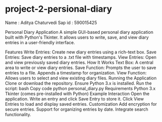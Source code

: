 # project-2-persional-diary
Name : Aditya Chaturvedi
Sap id : 590015425

Personal Diary Application
A simple GUI-based personal diary application built with Python's Tkinter. It allows users to write, save, and view diary entries in a user-friendly interface.

Features
Write Entries: Create new diary entries using a rich-text box.
Save Entries: Save diary entries to a .txt file with timestamps.
View Entries: Open and view previously saved diary entries.
How It Works
Text Box: A central area to write or view diary entries.
Save Function:
Prompts the user to save entries to a file.
Appends a timestamp for organization.
View Function:
Allows users to select and view existing diary files.
Running the Application
Clone or download the repository.
Ensure Python 3.x is installed.
Run the script:
bash
Copy code
python personal_diary.py
Requirements
Python 3.x
Tkinter (comes pre-installed with Python)
Example Interaction
Open the application.
Write an entry and click Save Entry to store it.
Click View Entries to load and display saved entries.
Customization
Add encryption for secure entries.
Support for organizing entries by date.
Integrate search functionality.
